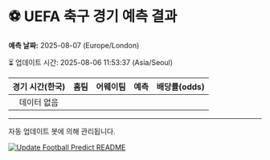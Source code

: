# ⚽️ UEFA 축구 경기 예측 결과

**예측 날짜:** 2025-08-07 (Europe/London)

⏳ 업데이트 시간: 2025-08-06 11:53:37 (Asia/Seoul)

| 경기 시간(한국) | 홈팀 | 어웨이팀 | 예측 | 배당률(odds) |
|:-------------:|:-----:|:-------:|:-----:|:------------:|
| 데이터 없음 |  |  |  |  |

---
자동 업데이트 봇에 의해 관리됩니다.

[![Update Football Predict README](https://github.com/DS0610/football-prediction-api/actions/workflows/football-predict.yml/badge.svg)](https://github.com/DS0610/football-prediction-api/actions/workflows/football-predict.yml)
